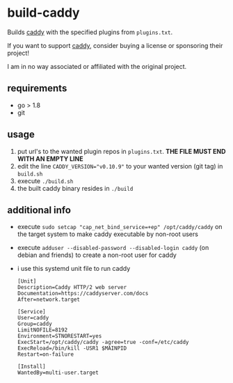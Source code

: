 # build-caddy

Builds [caddy](https://caddyserver.com/) with the specified plugins from `plugins.txt`.

If you want to support [caddy](https://caddyserver.com/), consider buying a license or sponsoring their project!

I am in no way associated or affiliated with the original project.

## requirements

* go > 1.8
* git

## usage

1. put url's to the wanted plugin repos in `plugins.txt`. **THE FILE MUST END WITH AN EMPTY LINE**
1. edit the line `CADDY_VERSION="v0.10.9"` to your wanted version (git tag) in `build.sh`
1. execute `./build.sh`
1. the built caddy binary resides in `./build`

## additional info

* execute `sudo setcap "cap_net_bind_service=+ep" /opt/caddy/caddy` on the target system to make caddy executable by non-root users
* execute `adduser --disabled-password --disabled-login caddy` (on debian and friends) to create a non-root user for caddy
* i use this systemd unit file to run caddy

    ```
    [Unit]
    Description=Caddy HTTP/2 web server
    Documentation=https://caddyserver.com/docs
    After=network.target

    [Service]
    User=caddy
    Group=caddy
    LimitNOFILE=8192
    Environment=STNORESTART=yes
    ExecStart=/opt/caddy/caddy -agree=true -conf=/etc/caddy
    ExecReload=/bin/kill -USR1 $MAINPID
    Restart=on-failure

    [Install]
    WantedBy=multi-user.target
    ```